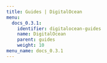 ```yaml
---
title: Guides | DigitalOcean
menu:
  docs_0.3.1:
    identifier: digitalocean-guides
    name: DigitalOcean
    parent: guides
    weight: 10
menu_name: docs_0.3.1
---
```


